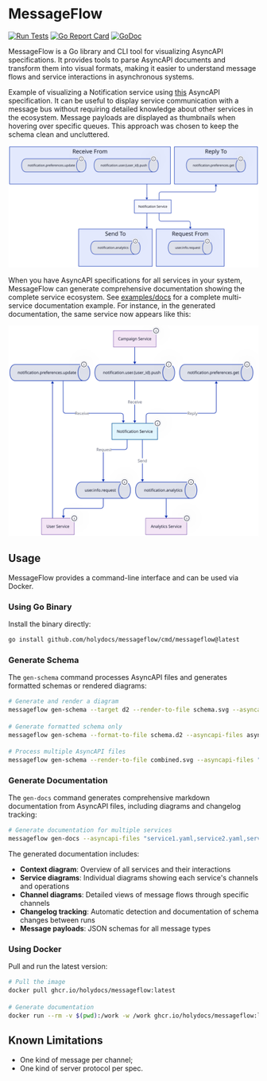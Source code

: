 # MessageFlow

[![Run Tests](https://github.com/holydocs/messageflow/actions/workflows/go.yml/badge.svg?branch=main)](https://github.com/holydocs/messageflow/actions/workflows/go.yml)
[![Go Report Card](https://goreportcard.com/badge/github.com/holydocs/messageflow)](https://goreportcard.com/report/github.com/holydocs/messageflow)
[![GoDoc](https://godoc.org/github.com/holydocs/messageflow?status.svg)](https://godoc.org/github.com/holydocs/messageflow)

MessageFlow is a Go library and CLI tool for visualizing AsyncAPI specifications. It provides tools to parse AsyncAPI documents and transform them into visual formats, making it easier to understand message flows and service interactions in asynchronous systems.

Example of visualizing a Notification service using [this](pkg/schema/source/asyncapi/testdata/notification.yaml) AsyncAPI specification. It can be useful to display service communication with a message bus without requiring detailed knowledge about other services in the ecosystem. Message payloads are displayed as thumbnails when hovering over specific queues. This approach was chosen to keep the schema clean and uncluttered.

![schema](pkg/schema/target/d2/testdata/service_channels_notification.svg)

When you have AsyncAPI specifications for all services in your system, MessageFlow can generate comprehensive documentation showing the complete service ecosystem. See [examples/docs](examples/docs) for a complete multi-service documentation example. For instance, in the generated documentation, the same service now appears like this:

![schema](examples/docs/diagrams/service_notification-service.svg)

## Usage

MessageFlow provides a command-line interface and can be used via Docker.

### Using Go Binary

Install the binary directly:

```bash
go install github.com/holydocs/messageflow/cmd/messageflow@latest
```

### Generate Schema

The `gen-schema` command processes AsyncAPI files and generates formatted schemas or rendered diagrams:

```bash
# Generate and render a diagram
messageflow gen-schema --target d2 --render-to-file schema.svg --asyncapi-files asyncapi.yaml

# Generate formatted schema only
messageflow gen-schema --format-to-file schema.d2 --asyncapi-files asyncapi.yaml

# Process multiple AsyncAPI files
messageflow gen-schema --render-to-file combined.svg --asyncapi-files "file1.yaml,file2.yaml,file3.yaml"
```

### Generate Documentation

The `gen-docs` command generates comprehensive markdown documentation from AsyncAPI files, including diagrams and changelog tracking:

```bash
# Generate documentation for multiple services
messageflow gen-docs --asyncapi-files "service1.yaml,service2.yaml,service3.yaml" --output ./docs
```

The generated documentation includes:
- **Context diagram**: Overview of all services and their interactions
- **Service diagrams**: Individual diagrams showing each service's channels and operations
- **Channel diagrams**: Detailed views of message flows through specific channels
- **Changelog tracking**: Automatic detection and documentation of schema changes between runs
- **Message payloads**: JSON schemas for all message types

### Using Docker

Pull and run the latest version:

```bash
# Pull the image
docker pull ghcr.io/holydocs/messageflow:latest

# Generate documentation
docker run --rm -v $(pwd):/work -w /work ghcr.io/holydocs/messageflow:latest gen-docs --asyncapi-files "service1.yaml,service2.yaml" --output ./docs
```

## Known Limitations

* One kind of message per channel;
* One kind of server protocol per spec.
